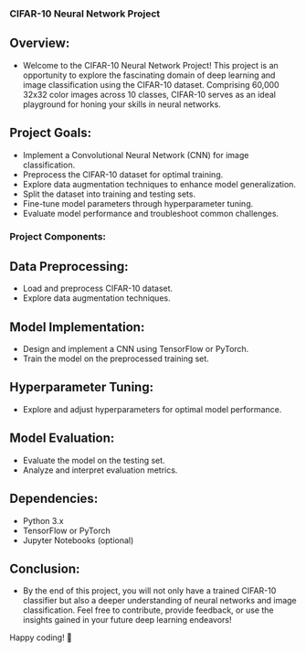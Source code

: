 ### CIFAR-10 Neural Network Project
## Overview:
- Welcome to the CIFAR-10 Neural Network Project! This project is an opportunity to explore the fascinating domain of deep learning and image classification using the CIFAR-10 dataset. Comprising 60,000 32x32 color images across 10 classes, CIFAR-10 serves as an ideal playground for honing your skills in neural networks.

## Project Goals:
- Implement a Convolutional Neural Network (CNN) for image classification.
- Preprocess the CIFAR-10 dataset for optimal training.
- Explore data augmentation techniques to enhance model generalization.
- Split the dataset into training and testing sets.
- Fine-tune model parameters through hyperparameter tuning.
- Evaluate model performance and troubleshoot common challenges.

### Project Components:
## Data Preprocessing:
- Load and preprocess CIFAR-10 dataset.
- Explore data augmentation techniques.
## Model Implementation:
- Design and implement a CNN using TensorFlow or PyTorch.
- Train the model on the preprocessed training set.
## Hyperparameter Tuning:
- Explore and adjust hyperparameters for optimal model performance.
## Model Evaluation:
- Evaluate the model on the testing set.
- Analyze and interpret evaluation metrics.
 
## Dependencies:
- Python 3.x
- TensorFlow or PyTorch
- Jupyter Notebooks (optional)

## Conclusion:
- By the end of this project, you will not only have a trained CIFAR-10 classifier but also a deeper understanding of neural networks and image classification. Feel free to contribute, provide feedback, or use the insights gained in your future deep learning endeavors!

Happy coding! 🚀
  
